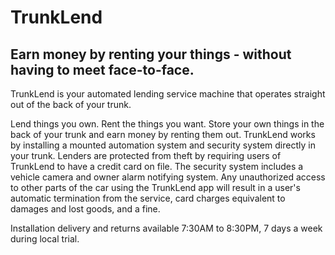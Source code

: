 # TrunkLend

## Earn money by renting your things - without having to meet face-to-face. 

TrunkLend is your automated lending service machine that operates straight out of the back of your trunk.

Lend things you own. Rent the things you want. Store your own things in the back of your trunk and earn money by renting them out. 
TrunkLend works by installing a mounted automation system and security system directly in your trunk. Lenders are protected from theft by requiring users of TrunkLend to have a credit card on file.
The security system includes a vehicle camera and owner alarm notifying system. Any unauthorized access to other parts of the car using the TrunkLend app will result in a user's automatic termination from the service, card charges equivalent to damages and lost goods, and a fine.

Installation delivery and returns available 7:30AM to 8:30PM, 7 days a week during local trial.

